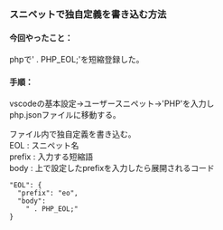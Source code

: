 ### スニペットで独自定義を書き込む方法
#### 今回やったこと：
phpで' . PHP_EOL;'を短縮登録した。
  
#### 手順：
vscodeの基本設定→ユーザースニペット→'PHP'を入力し  
php.jsonファイルに移動する。  
  
ファイル内で独自定義を書き込む。  
EOL	 : スニペット名  
prefix : 入力する短縮語  
body	 : 上で設定したprefixを入力したら展開されるコード  
  
```
"EOL": {
  "prefix": "eo",
  "body": 
    " . PHP_EOL;"
}
```

